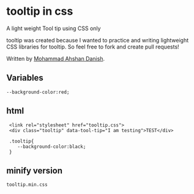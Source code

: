 # tooltip in css

A light weight Tool tip using CSS only 

tooltip was created because I wanted to practice and writing lightweight CSS libraries for tooltip. So feel free to fork and create pull requests!

Written by [Mohammad Ahshan Danish](https://github.com/mailtodanish).

## Variables

```
--background-color:red;
```

## html

```
 <link rel="stylesheet" href="tooltip.css">
 <div class="tooltip" data-tool-tip="I am testing">TEST</div>

 .tooltip{
    --background-color:black;
 }
 ```

 ## minify version

 ```
 tooltip.min.css
 ```